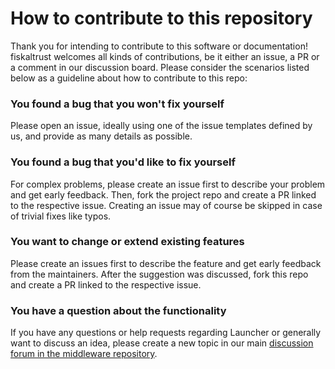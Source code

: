 # How to contribute to this repository
Thank you for intending to contribute to this software or documentation! fiskaltrust welcomes all kinds of contributions, be it either an issue, a PR or a comment in our discussion board.
Please consider the scenarios listed below as a guideline about how to contribute to this repo:

### You found a bug that you won't fix yourself
Please open an issue, ideally using one of the issue templates defined by us, and provide as many details as possible.

### You found a bug that you'd like to fix yourself
For complex problems, please create an issue first to describe your problem and get early feedback. Then, fork the project repo and create a PR linked to the respective issue. Creating an issue may of course be skipped in case of trivial fixes like typos.

### You want to change or extend existing features
Please create an issues first to describe the feature and get early feedback from the maintainers. After the suggestion was discussed, fork this repo and create a PR linked to the respective issue.

### You have a question about the functionality
If you have any questions or help requests regarding Launcher or generally want to discuss an idea, please create a new topic in our main [discussion forum in the middleware repository](https://github.com/fiskaltrust/middleware/discussions).
